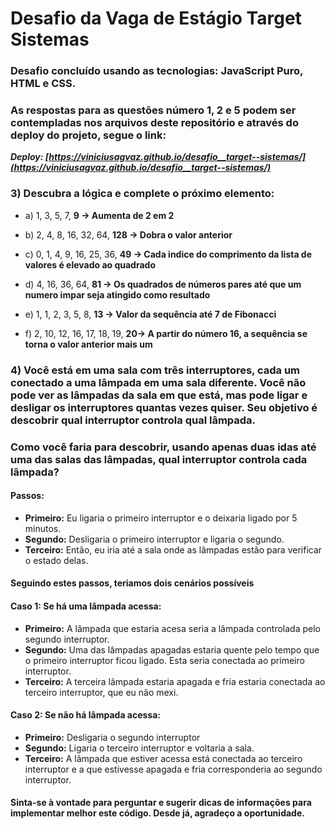 ﻿# Desafio da Vaga de Estágio Target Sistemas

### Desafio concluído usando as tecnologias: **JavaScript Puro**, **HTML** e **CSS**.

### As respostas para as questões número 1, 2 e 5 podem ser contempladas nos arquivos deste repositório e através do deploy do projeto, segue o link: 

 _**Deploy: [https://viniciusagvaz.github.io/desafio__target--sistemas/](https://viniciusagvaz.github.io/desafio__target--sistemas/)**_

### 3) Descubra a lógica e complete o próximo elemento:
* a) 1, 3, 5, 7, **9 -> Aumenta de 2 em 2**

* b) 2, 4, 8, 16, 32, 64, **128 -> Dobra o valor anterior**

* c) 0, 1, 4, 9, 16, 25, 36, **49 -> Cada indice do comprimento da lista de valores é elevado ao quadrado**

* d) 4, 16, 36, 64, **81 -> Os quadrados de números pares até que um numero impar seja atingido como resultado**

* e) 1, 1, 2, 3, 5, 8, **13 -> Valor da sequência até 7 de Fibonacci**

* f) 2, 10, 12, 16, 17, 18, 19, **20-> A partir do número 16, a sequência se torna o valor anterior mais um**

### 4) Você está em uma sala com três interruptores, cada um conectado a uma lâmpada em uma sala diferente. Você não pode ver as lâmpadas da sala em que está, mas pode ligar e desligar os interruptores quantas vezes quiser. Seu objetivo é descobrir qual interruptor controla qual lâmpada.

### Como você faria para descobrir, usando apenas duas idas até uma das salas das lâmpadas, qual interruptor controla cada lâmpada?

#### Passos:

* **Primeiro:** Eu ligaria o primeiro interruptor e o deixaria ligado por 5 minutos.
* **Segundo:** Desligaria o primeiro interruptor e ligaria o segundo.
* **Terceiro:** Então, eu iria até a sala onde as lâmpadas estão para verificar o estado delas.
  
#### Seguindo estes passos, teriamos dois cenários possíveis
#### Caso 1: Se há uma lâmpada acessa:

* **Primeiro:** A lâmpada que estaria acesa seria a lâmpada controlada pelo segundo interruptor.
* **Segundo:** Uma das lâmpadas apagadas estaria quente pelo tempo que o primeiro interruptor ficou ligado. Esta seria conectada ao primeiro interruptor.
* **Terceiro:** A terceira lâmpada estaria apagada e fria estaria conectada ao terceiro interruptor, que eu não mexi.

#### Caso 2: Se não há lâmpada acessa:

* **Primeiro:** Desligaria o segundo interruptor
* **Segundo:** Ligaria o terceiro interruptor e voltaria a sala.
* **Terceiro:** A lâmpada que estiver acessa está conectada ao terceiro interruptor e a que estivesse apagada e fria corresponderia ao segundo interruptor.

#### Sinta-se à vontade para perguntar e sugerir dicas de informações para implementar melhor este código. Desde já, agradeço a oportunidade.

